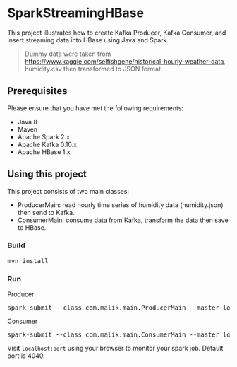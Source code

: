 # SparkStreamingHBase
This project illustrates how to create Kafka Producer, Kafka Consumer, and insert streaming data into HBase using Java and Spark.
> Dummy data were taken from https://www.kaggle.com/selfishgene/historical-hourly-weather-data, humidity.csv then transformed to JSON format.

## Prerequisites
Please ensure that you have met the following requirements:
* Java 8
* Maven
* Apache Spark 2.x
* Apache Kafka 0.10.x
* Apache HBase 1.x

## Using this project
This project consists of two main classes:
* ProducerMain: read hourly time series of humidity data (humidity.json) then send to Kafka.
* ConsumerMain: consume data from Kafka, transform the data then save to HBase.

### Build
<pre>mvn install</pre>

### Run
Producer
<pre>spark-submit --class com.malik.main.ProducerMain --master local[2] malik/engine/SparkStreamingHBase-1.0-SNAPSHOT-jar-with-dependencies.jar</pre>

Consumer
<pre>spark-submit --class com.malik.main.ConsumerMain --master local[2] malik/engine/SparkStreamingHBase-1.0-SNAPSHOT-jar-with-dependencies.jar</pre>

Visit `localhost:port` using your browser to monitor your spark job. Default port is 4040.
